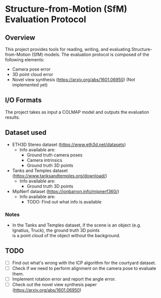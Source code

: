 # Structure-from-Motion (SfM) Evaluation Protocol

## Overview

This project provides tools for reading, writing, and evaluating Structure-from-Motion (SfM) models.
The evaluation protocol is composed of the following elements:
* Camera pose error 
* 3D point cloud error
* Novel view synthesis (https://arxiv.org/abs/1601.06950) (Not implemented yet)

## I/O Formats

The project takes as input a COLMAP model and outputs the evaluation results.

## Dataset used
- ETH3D Stereo dataset (https://www.eth3d.net/datasets)
  - Info available are: 
    - Ground truth camera poses
    - Camera intrinsics
    - Ground truth 3D points
- Tanks and Temples dataset (https://www.tanksandtemples.org/download/)
  - Info available are:
    - Ground truth 3D points
- MipNerf dataset (https://jonbarron.info/mipnerf360/)
  - Info available are:
    - TODO: Find out what info is available

### Notes
- In the Tanks and Temples dataset, if the scene is an object (e.g. Ignatius, Truck), the ground truth 3D points \
    is a point cloud of the object without the background.

## TODO
- [ ] Find out what's wrong with the ICP algorithm for the courtyard dataset.
- [ ] Check if we need to perform alignment on the camera pose to evaluate them.
- [ ] Implement rotation error and report the angle error.
- [ ] Check out the novel view synthesis paper (https://arxiv.org/abs/1601.06950)
